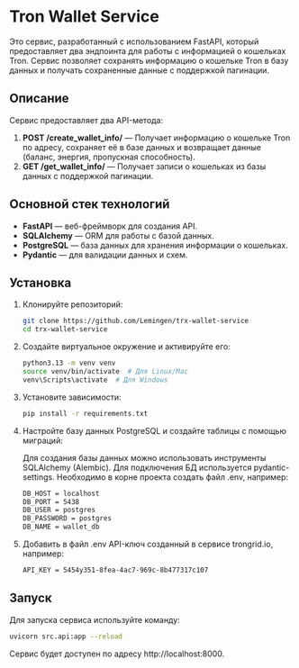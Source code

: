 # Tron Wallet Service

Это сервис, разработанный с использованием FastAPI, который предоставляет два эндпоинта для работы с информацией о кошельках Tron. Сервис позволяет сохранять информацию о кошельке Tron в базу данных и получать сохраненные данные с поддержкой пагинации.

## Описание

Сервис предоставляет два API-метода:

1. **POST /create_wallet_info/** — Получает информацию о кошельке Tron по адресу, сохраняет её в базе данных и возвращает данные (баланс, энергия, пропускная способность).
2. **GET /get_wallet_info/** — Получает записи о кошельках из базы данных с поддержкой пагинации.

## Основной стек технологий

- **FastAPI** — веб-фреймворк для создания API.
- **SQLAlchemy** — ORM для работы с базой данных.
- **PostgreSQL** — база данных для хранения информации о кошельках.
- **Pydantic** — для валидации данных и схем.

## Установка

1. Клонируйте репозиторий:

    ```bash
    git clone https://github.com/Lemingen/trx-wallet-service
    cd trx-wallet-service
    ```

2. Создайте виртуальное окружение и активируйте его:

    ```bash
    python3.13 -m venv venv
    source venv/bin/activate  # Для Linux/Mac
    venv\Scripts\activate  # Для Windows
    ```

3. Установите зависимости:

    ```bash
    pip install -r requirements.txt
    ```

4. Настройте базу данных PostgreSQL и создайте таблицы с помощью миграций:
    
    Для создания базы данных можно использовать инструменты SQLAlchemy (Alembic).
    Для подключения БД используется pydantic-settings. Необходимо в корне проекта создать файл .env, например:

    ```bash
    DB_HOST = localhost
    DB_PORT = 5438
    DB_USER = postgres
    DB_PASSWORD = postgres
    DB_NAME = wallet_db
    ```

5. Добавить в файл .env API-ключ созданный в сервисе trongrid.io, например:

    ```bash
    API_KEY = 5454y351-8fea-4ac7-969c-8b477317c107
    ```

## Запуск

Для запуска сервиса используйте команду:

```bash
uvicorn src.api:app --reload
```

Сервис будет доступен по адресу http://localhost:8000.
